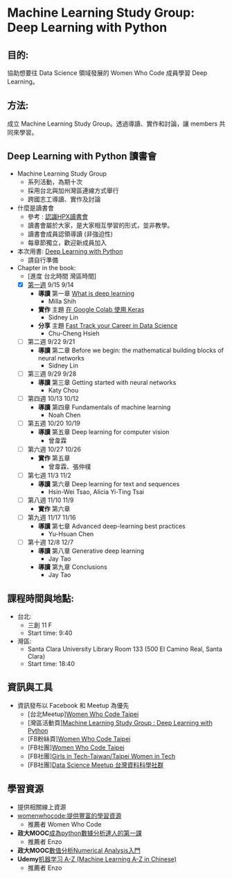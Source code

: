 # Machine Learning Study Group: Deep Learning with Python

## 目的:
協助想要往 Data Science 領域發展的 Women Who Code 成員學習 Deep Learning。

## 方法:
成立 Machine Learning Study Group。透過導讀、實作和討論，讓 members 共同來學習。

## Deep Learning with Python 讀書會
+ Machine Learning Study Group
    + 系列活動，為期十次
    + 採用台北與加州灣區連線方式舉行
    + 跨國志工導讀、實作及討論
+ 什麼是讀書會
    + 參考 : [認識HPX讀書會][1]
    + 讀書會屬於大家，是大家相互學習的形式，並非教學。
    + 讀書會成員認領導讀 (非強迫性)
    + 每章節獨立，歡迎新成員加入
+ 本次用書: [Deep Learning with Python][2]
    + 請自行準備
+ Chapter in the book:
    + [進度 台北時間 灣區時間]
    - [x] [第一週][9] 9/15 9/14
        + **導讀** 第一章 [What is deep learning][10]
            - Milla Shih
        + **實作** 主題 [在 Google Colab 使用 Keras][11]
            + Sidney Lin
        + **分享** 主題 [Fast Track your Career in Data Science][12]
            + Chu-Cheng Hsieh
    - [ ] 第二週 9/22 9/21
        + **導讀** 第二章 Before we begin: the mathematical building blocks of neural networks
            + Sidney Lin
    - [ ] 第三週 9/29 9/28
        + **導讀** 第三章 Getting started with neural networks
            + Katy Chou
    - [ ] 第四週 10/13 10/12
        + **導讀** 第四章 Fundamentals of machine learning
            + Noah Chen
    - [ ] 第五週 10/20 10/19
        + **導讀** 第五章 Deep learning for computer vision
            + 曾韋霖
    - [ ] 第六週 10/27 10/26
        + **實作** 第五章
            + 曾韋霖、張仲樸
    - [ ] 第七週 11/3 11/2
        + **導讀** 第六章 Deep learning for text and sequences
            + Hsin-Wei Tsao, Alicia Yi-Ting Tsai
    - [ ] 第八週 11/10 11/9
        + **實作** 第六章
    - [ ] 第九週 11/17 11/16
        + **導讀** 第七章 Advanced deep-learning best practices
            + Yu-Hsuan Chen
    - [ ] 第十週 12/8 12/7
        + **導讀** 第八章 Generative deep learning
            + Jay Tao
        + **導讀** 第九章 Conclusions
            + Jay Tao

## 課程時間與地點:
+ 台北:
    + 三創 11 F
    + Start time: 9:40
+ 灣區:
    + Santa Clara University Library Room 133 (500 El Camino Real, Santa Clara)
    + Start time: 18:40

## 資訊與工具
+ 資訊發布以 Facebook 和 Meetup 為優先
    + [台北Meetup][Women Who Code Taipei][3]
    + [灣區活動頁][Machine Learning Study Group : Deep Learning with Python][8]
    + [FB粉絲頁][Women Who Code Taipei][4]
    + [FB社團][Women Who Code Taipei][5]
    + [FB社團][Girls in Tech-Taiwan/Taipei Women in Tech][6]
    + [FB社團][Data Science Meetup 台灣資料科學社群][7]

## 學習資源
+ 提供相關線上資源
+ [womenwhocode:提供豐富的學習資源][49]
    + 推薦者 Women Who Code
+ **政大MOOC**[成為python數據分析達人的第一課][50]
    + 推薦者 Enzo
+ **政大MOOC**[數值分析Numerical Analysis入門][52]
+ **Udemy**[机器学习 A-Z (Machine Learning A-Z in Chinese)][51]
    + 推薦者 Enzo








[1]:https://hpx.tw/archives/18982
[2]:https://www.manning.com/books/deep-learning-with-python
[3]:https://www.meetup.com/Women-Who-Code-Taipei/
[4]:https://www.facebook.com/wwcodetaipei/
[5]:https://www.facebook.com/groups/wwcodetaipei/?ref=group_header
[6]:https://www.facebook.com/groups/420817431404071/?ref=group_header
[7]:https://www.facebook.com/groups/datasciencemeetup/?ref=group_header
[8]:https://www.facebook.com/events/1901939603261051/
[9]:https://github.com/WomenWhoCodeTaipei/DeepLearningwithPython/tree/master/Session%231
[10]:https://ppt.cc/fflBlx
[11]:https://lihi.cc/iaAoO
[12]:https://github.com/WomenWhoCodeTaipei/DeepLearningwithPython/blob/master/Session%231/Data-sciencist-at-SF-Bay-area.pdf

[49]:https://www.womenwhocode.com/resources
[50]:http://moocs.nccu.edu.tw/course/123/section/lecture
[51]:https://www.udemy.com/machinelearningchinese/
[52]:http://moocs.nccu.edu.tw/course/132/section/lecture

